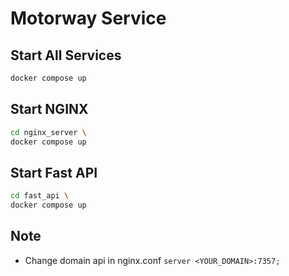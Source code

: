 # Motorway Service

## Start All Services

```bash
docker compose up
```

## Start NGINX

```bash
cd nginx_server \
docker compose up
```

## Start Fast API

```bash
cd fast_api \
docker compose up
```

## Note

- Change domain api in nginx.conf ```server <YOUR_DOMAIN>:7357;```
